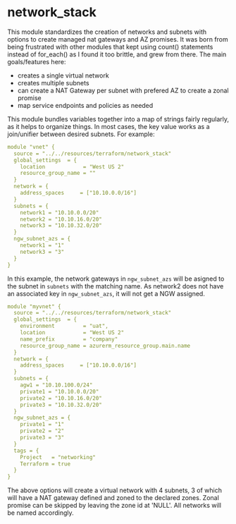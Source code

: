 # network_stack

This module standardizes the creation of networks and subnets with options to create managed nat gateways and AZ promises.  It was born from being frustrated with other modules that kept using count() statements instead of for_each() as I found it too brittle, and grew from there. The main goals/features here:

- creates a single virtual network
- creates multiple subnets
- can create a NAT Gateway per subnet with prefered AZ to create a zonal promise
- map service endpoints and policies as needed

This module bundles variables together into a map of strings fairly regularly, as it helps to organize things.  In most cases, the key value works as a join/unifier between desired subnets.  For example:

```yaml
module "vnet" {
  source = "../../resources/terraform/network_stack"
  global_settings  = {
    location            = "West US 2"
    resource_group_name = ""
  }
  network = {
    address_spaces     = ["10.10.0.0/16"]
  }
  subnets = {
    network1 = "10.10.0.0/20"
    network2 = "10.10.16.0/20"
    network3 = "10.10.32.0/20"
  }
  ngw_subnet_azs = {
    network1 = "1"
    network3 = "3"
  }
}
```

In this example, the network gateways in `ngw_subnet_azs` will be asigned to the subnet in `subnets` with the matching name.  As network2 does not have an associated key in `ngw_subnet_azs`, it will not get a NGW assigned.

```yaml
module "myvnet" {
  source = "../../resources/terraform/network_stack"
  global_settings  = {
    environment         = "uat",
    location            = "West US 2"
    name_prefix         = "company"
    resource_group_name = azurerm_resource_group.main.name
  }
  network = {
    address_spaces     = ["10.10.0.0/16"]
  }
  subnets = {
    agw1 = "10.10.100.0/24"
    private1 = "10.10.0.0/20"
    private2 = "10.10.16.0/20"
    private3 = "10.10.32.0/20"
  }
  ngw_subnet_azs = {
    private1 = "1"
    private2 = "2"
    private3 = "3"
  }
  tags = {
    Project   = "networking"
    Terraform = true
  }
}
```

The above options will create a virtual network with 4 subnets, 3 of which will have a NAT gateway defined and zoned to the declared zones.  Zonal promise can be skipped by leaving the zone id at 'NULL'.  All networks will be named accordingly.

